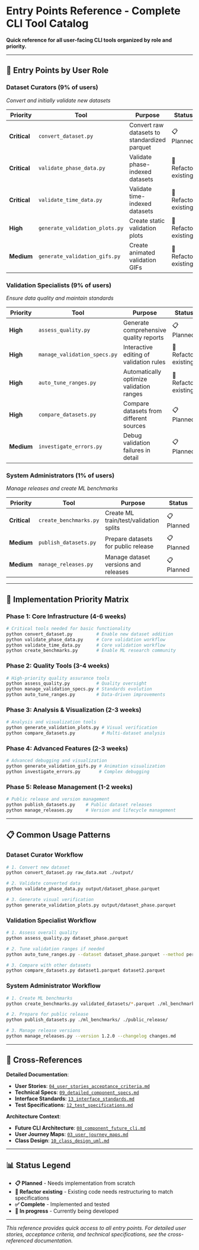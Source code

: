 # Entry Points Reference - Complete CLI Tool Catalog

**Quick reference for all user-facing CLI tools organized by role and priority.**

---

## 🎯 Entry Points by User Role

### **Dataset Curators (9% of users)**
*Convert and initially validate new datasets*

| Priority | Tool | Purpose | Status |
|----------|------|---------|--------|
| **Critical** | `convert_dataset.py` | Convert raw datasets to standardized parquet | 📋 Planned |
| **Critical** | `validate_phase_data.py` | Validate phase-indexed datasets | 🚧 Refactor existing |
| **Critical** | `validate_time_data.py` | Validate time-indexed datasets | 🚧 Refactor existing |
| **High** | `generate_validation_plots.py` | Create static validation plots | 🚧 Refactor existing |
| **Medium** | `generate_validation_gifs.py` | Create animated validation GIFs | 🚧 Refactor existing |

### **Validation Specialists (9% of users)**  
*Ensure data quality and maintain standards*

| Priority | Tool | Purpose | Status |
|----------|------|---------|--------|
| **High** | `assess_quality.py` | Generate comprehensive quality reports | 📋 Planned |
| **High** | `manage_validation_specs.py` | Interactive editing of validation rules | 🚧 Refactor existing |
| **High** | `auto_tune_ranges.py` | Automatically optimize validation ranges | 🚧 Refactor existing |
| **High** | `compare_datasets.py` | Compare datasets from different sources | 📋 Planned |
| **Medium** | `investigate_errors.py` | Debug validation failures in detail | 📋 Planned |

### **System Administrators (1% of users)**
*Manage releases and create ML benchmarks*

| Priority | Tool | Purpose | Status |
|----------|------|---------|--------|
| **Critical** | `create_benchmarks.py` | Create ML train/test/validation splits | 📋 Planned |
| **Medium** | `publish_datasets.py` | Prepare datasets for public release | 📋 Planned |
| **Medium** | `manage_releases.py` | Manage dataset versions and releases | 📋 Planned |

---

## 🚀 Implementation Priority Matrix

### **Phase 1: Core Infrastructure (4-6 weeks)**
```bash
# Critical tools needed for basic functionality
python convert_dataset.py         # Enable new dataset addition
python validate_phase_data.py     # Core validation workflow
python validate_time_data.py      # Core validation workflow  
python create_benchmarks.py       # Enable ML research community
```

### **Phase 2: Quality Tools (3-4 weeks)**
```bash
# High-priority quality assurance tools
python assess_quality.py          # Quality oversight
python manage_validation_specs.py # Standards evolution
python auto_tune_ranges.py        # Data-driven improvements
```

### **Phase 3: Analysis & Visualization (2-3 weeks)**
```bash
# Analysis and visualization tools
python generate_validation_plots.py # Visual verification
python compare_datasets.py          # Multi-dataset analysis
```

### **Phase 4: Advanced Features (2-3 weeks)**
```bash
# Advanced debugging and visualization
python generate_validation_gifs.py # Animation visualization
python investigate_errors.py       # Complex debugging
```

### **Phase 5: Release Management (1-2 weeks)**
```bash
# Public release and version management
python publish_datasets.py    # Public dataset releases
python manage_releases.py     # Version and lifecycle management
```

---

## 📋 Common Usage Patterns

### **Dataset Curator Workflow**
```bash
# 1. Convert new dataset
python convert_dataset.py raw_data.mat ./output/

# 2. Validate converted data
python validate_phase_data.py output/dataset_phase.parquet

# 3. Generate visual verification
python generate_validation_plots.py output/dataset_phase.parquet
```

### **Validation Specialist Workflow**
```bash
# 1. Assess overall quality
python assess_quality.py dataset_phase.parquet

# 2. Tune validation ranges if needed
python auto_tune_ranges.py --dataset dataset_phase.parquet --method percentile_95

# 3. Compare with other datasets
python compare_datasets.py dataset1.parquet dataset2.parquet
```

### **System Administrator Workflow**
```bash
# 1. Create ML benchmarks
python create_benchmarks.py validated_datasets/*.parquet ./ml_benchmarks/

# 2. Prepare for public release
python publish_datasets.py ./ml_benchmarks/ ./public_release/

# 3. Manage release versions
python manage_releases.py --version 1.2.0 --changelog changes.md
```

---

## 🔗 Cross-References

**Detailed Documentation**:
- **User Stories**: [`04_user_stories_acceptance_criteria.md`](04_user_stories_acceptance_criteria.md)
- **Technical Specs**: [`09_detailed_component_specs.md`](09_detailed_component_specs.md)  
- **Interface Standards**: [`13_interface_standards.md`](13_interface_standards.md)
- **Test Specifications**: [`12_test_specifications.md`](12_test_specifications.md)

**Architecture Context**:
- **Future CLI Architecture**: [`08_component_future_cli.md`](08_component_future_cli.md)
- **User Journey Maps**: [`03_user_journey_maps.md`](03_user_journey_maps.md)
- **Class Design**: [`10_class_design_uml.md`](10_class_design_uml.md)

---

## 📊 Status Legend

- **📋 Planned** - Needs implementation from scratch
- **🚧 Refactor existing** - Existing code needs restructuring to match specifications  
- **✅ Complete** - Implemented and tested
- **🔄 In progress** - Currently being developed

---

*This reference provides quick access to all entry points. For detailed user stories, acceptance criteria, and technical specifications, see the cross-referenced documentation.*